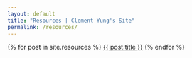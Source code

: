 ```yaml
---
layout: default
title: "Resources | Clement Yung's Site"
permalink: /resources/
---
```


{% for post in site.resources %}
    <a href="{{ post.url }}">{{ post.title }}</a>
{% endfor %}